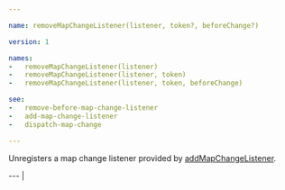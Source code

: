 ```yaml
---

name: removeMapChangeListener(listener, token?, beforeChange?)

version: 1

names:
-   removeMapChangeListener(listener)
-   removeMapChangeListener(listener, token)
-   removeMapChangeListener(listener, token, beforeChange)

see:
-   remove-before-map-change-listener
-   add-map-change-listener
-   dispatch-map-change

---
```


Unregisters a map change listener provided by
[addMapChangeListener](add-map-change-listener).

--- |

